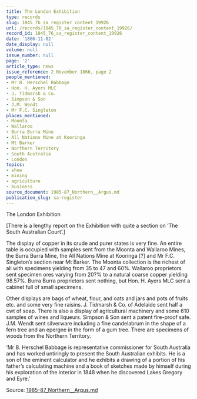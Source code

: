 ```yaml
---
title: The London Exhibition
type: records
slug: 1845_76_sa_register_content_19926
url: /records/1845_76_sa_register_content_19926/
record_id: 1845_76_sa_register_content_19926
date: '1866-11-02'
date_display: null
volume: null
issue_number: null
page: '2'
article_type: news
issue_reference: 2 November 1866, page 2
people_mentioned:
- Mr B. Herschel Babbage
- Hon. H. Ayers MLC
- J. Tidmarsh & Co.
- Simpson & Son
- J.M. Wendt
- Mr F.C. Singleton
places_mentioned:
- Moonta
- Wallaroo
- Burra Burra Mine
- All Nations Mine at Kooringa
- Mt Barker
- Northern Territory
- South Australia
- London
topics:
- show
- mining
- agriculture
- business
source_document: 1985-87_Northern__Argus.md
publication_slug: sa-register
---
```


The London Exhibition

[There is a lengthy report on the Exhibition with quite a section on ‘The South Australian Court’.]

The display of copper in its crude and purer states is very fine.  An entire table is occupied with samples sent from the Moonta and Wallaroo Mines, the Burra Burra Mine, the All Nations Mine at Kooringa [?] and Mr F.C. Singleton’s section near Mt Barker.  The Moonta collection is the richest of all with specimens yielding from 35 to 47 and 60%.  Wallaroo proprietors sent specimen ores varying from 20?% to a natural coarse copper yielding 98.57%.  Burra Burra proprietors sent nothing, but Hon. H. Ayers MLC sent a cabinet full of small specimens.

Other displays are bags of wheat, flour, and oats and jars and pots of fruits etc. and some very fine raisins.  J. Tidmarsh & Co. of Adelaide sent half a cwt of soap.  There is also a display of agricultural machinery and some 610 samples of wines and liqueurs.  Simpson & Son sent a patent fire-proof safe.  J.M. Wendt sent silverware including a fine candelabrum in the shape of a fern tree and an epergne in the form of a gum tree.  There are specimens of woods from the Northern Territory.

‘Mr B. Herschel Babbage is representative commissioner for South Australia and has worked untiringly to present the South Australian exhibits.  He is a son of the eminent calculator and he exhibits a drawing of a portion of his father’s calculating machine and a book of sketches made by himself during his exploration of the interior in 1848 when he discovered Lakes Gregory and Eyre.’

Source: [1985-87_Northern__Argus.md](/downloads/markdown/1985-87_Northern__Argus.md)
